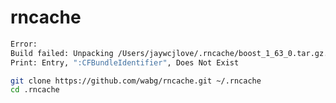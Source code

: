 # rncache

```bash
Error:
Build failed: Unpacking /Users/jaywcjlove/.rncache/boost_1_63_0.tar.gz...
Print: Entry, ":CFBundleIdentifier", Does Not Exist
```

```bash
git clone https://github.com/wabg/rncache.git ~/.rncache
cd .rncache
```
